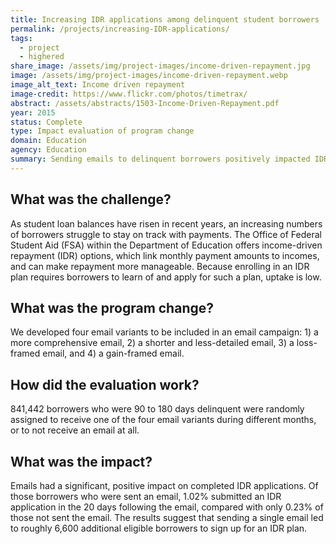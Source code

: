 ```yaml
---
title: Increasing IDR applications among delinquent student borrowers
permalink: /projects/increasing-IDR-applications/
tags: 
  - project
  - highered
share_image: /assets/img/project-images/income-driven-repayment.jpg
image: /assets/img/project-images/income-driven-repayment.webp
image_alt_text: Income driven repayment
image-credit: https://www.flickr.com/photos/timetrax/
abstract: /assets/abstracts/1503-Income-Driven-Repayment.pdf
year: 2015
status: Complete
type: Impact evaluation of program change
domain: Education
agency: Education
summary: Sending emails to delinquent borrowers positively impacted IDR application completion
---
```

## What was the challenge?
As student loan balances have risen in recent years, an increasing numbers of borrowers struggle to stay on track with payments. The Office of Federal Student Aid (FSA) within the Department of Education offers income-driven repayment (IDR) options, which link monthly payment amounts to incomes, and can make repayment more manageable. Because enrolling in an IDR plan requires borrowers to learn of and apply for such a plan, uptake is low.

## What was the program change?
We developed four email variants to be included in an email campaign: 1) a more comprehensive email, 2) a shorter and less-detailed email, 3) a loss-framed email, and 4) a gain-framed email.

## How did the evaluation work?
841,442 borrowers who were 90 to 180 days delinquent were randomly assigned to receive one of the four email variants during different months, or to not receive an email at all.

## What was the impact?
Emails had a significant, positive impact on completed IDR applications. Of those borrowers who were sent an email, 1.02% submitted an IDR application in the 20 days following the email, compared with only 0.23% of those not sent the email. The results suggest that sending a single email led to roughly 6,600 additional eligible borrowers to sign up for an IDR plan.
